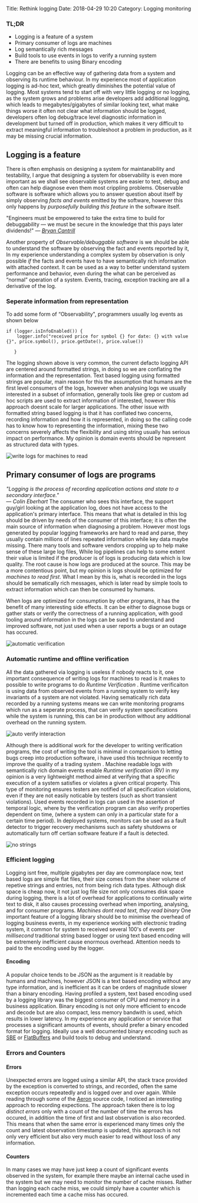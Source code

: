 Title: Rethink logging
Date: 2018-04-29 10:20
Category: Logging monitoring
### TL;DR
* Logging is a feature of a system
* Primary consumer of logs are machines
* Log semantically rich messages
* Build tools to use events in logs to verify a running system
* There are benefits to using Binary encoding 

Logging can be an effective way of gathering data from a system and observing its runtime behaviour. In my experience most of application logging is ad-hoc text, which greatly diminishes the potential value of logging. Most systems tend to start off with very little logging or no logging, as the system grows and problems arise developers add additional logging, which leads to megabytes/gigabytes of similar looking text, what make things worse it often not clear what information should be logged, developers often log debug/trace level diagnostic information in development but turned off in production,  which makes it very difficult to extract meaningful information to troubleshoot a problem in production, as it may be missing crucial information.  
  
## Logging is a feature 
There is often emphasis on designing a system for maintanability and testability, I argue that designing a system for observability is even more important as we shall see observable systems are easier to test, debug and often can help diagnose even them most crippling problems. Observable software is software which allows you to answer question about itself by simply observing *facts and events* emitted by the software, however this only happens by *purposefully building this feature* in the software itself. 

"Engineers must be empowered to take the extra time to build for debuggability — we must be secure in the knowledge that
this pays later dividends!" 
&mdash; <cite>[Bryan Cantrill](https://files.gotocon.com/uploads/slides/conference_3/86/original/goto-ord-170502172018.pdf)</cite>

Another property of *Observable/debuggable software* is we should be able to understand the software by observing the fact and events reported by it, In my experience understanding a complex system by observation is only possible *if* the facts and events have to have semantically rich information with attached context. 
It can be used as a way to better understand system performance and behavior, even during the what can be perceived as “normal” operation of a system.
Events, tracing, exception tracking are all a derivative of the log. 

### Seperate information from representation 

To add some form of “Observability", programmers usually log events as shown below 

```
if (logger.isInfoEnabled()) {
    logger.info("received price for symbol {} for date: {} with value {}", price.symbol(), price.getDate(), price.value())
                  
   }

```
 The logging shown above is very common, the current defacto logging API are centered around formatted strings, in doing so we are conflating the information and the representation. Text based logging using formatted strings are popular, main reason for this the assumption that humans are the first level consumers of the logs, however when analysing logs we usually interested in a subset of information, generally tools like grep or custom ad hoc scripts are used to extract information of interested, however this approach doesnt scale for larger applications.
 The other issue with formatted string based logging is that it has conflated two concerns, recording information and how it is represented, in doing so the calling code has to know how to representing the information, mixing these two concerns severely affects the flexibility and using string usually has serious impact on performance.
 My opinion is domain events should be represent as structured data with types.
  

![write logs for machines to read](/imgs/LOGS-FOR-MACHINES.svg)

## Primary consumer of logs are programs
*"Logging is the process of recording application actions and state to a secondary interface."*  	
&mdash; <cite> Colin Eberhart </cite>
The consumer who sees this interface, the support guy/girl looking at the application log, does not have access to the application's primary interface. This means that what is detailed in this log should be driven by needs of the consumer of this interface; it is often the main source of information when diagnosing a problem.
However most logs generated by popular logging frameworks are hard to read and parse, they usually contain millions of lines repeated information while key data maybe missing. There many tools and software vendors cropping up to help make sense of these large log files, While log pipelines can help to some extent their value is limited if the producer is of logs is producing data which is low quality. The root cause is how logs are produced at the source.
This may be a more contentious point, but my opinion is logs should be optimized for *machines to read first*. What I mean by this is, what is recorded in the logs should be sematically rich messages, which is later read by simple tools to extract information which can then be consumed by humans.
 
When logs are optimized for consumption by other programs, it has the benefit of many interesting side effects.
 It can be either to diagnose bugs or gather stats or verify the correctness of a running application, with good tooling around information in the logs can be sued to understand and improved software, not just used when a user reports a bugs or an outage has occured. 
 
![automatic verification](/imgs/duke-checking.gif)
### Automatic runtime and offline verification
All the data gathered via logging is useless if nobody reacts to it, one important consequence of writing logs for machines to read is it makes to possible to write programs to do *Runtime Verification* . 
Runtime verificaiton is using data from observed events from a running system to verify key invariants of a system are not violated. Having sematically rich data recorded by a running systems means we can write monitoring programs which run as a seperate process, that can verify system specifications while the system is running, this can be in production without any additional overhead on the running system.

![auto verify interaction](/imgs/runtime_verify.PNG)

Although there is additional work for the developer to writing verification programs, the cost of writing the tool is minimal in comparision to letting bugs creep into production software, i have used this technique recently to improve the quality of a trading system . 
Machine readable logs with semantically rich domain events enable *Runtime verification (RV)* in my opinion is a very lightweight method aimed at verifying that a specific execution of a system satisfies or violates a given critical property. This type of monitoring ensures testers
are notified of all specification violations, even if they are not easily noticable by testers (such as short transient violations). 
Used events recorded in logs can used in the assertion of temporal logic, where by the verification program can also verify properties dependent on time, (where a system can only in a particular state for a certain time period).
In deployed systems, monitors can be used as a fault detector to trigger recovery mechanisms such as safety shutdowns or automatically turn off certian software feature if a fault is detected.	  

![no strings](/imgs/duke-strings.gif)
### Efficient logging
Logging isnt free, multiple gigabytes per day are commonplace now, text based logs are simple flat files, their size comes from the sheer volume of repetive strings and entries, not from being rich data types. Although disk space is cheap now, it not just log file size not only consumes disk space during logging, there is a lot of overhead for applications to continually wirte text to disk, it also causes processing overhead when importing, analysing, and for consumer programs.
*Machines dont read text, they read binary*
One important feature of a logging library should be to minimise the overhead of logging business events, in my experience working with electronic trading system, it common for system to received several 100's of events per *millisecond* traditional string based logger or using text based encoding will be extremenly inefficient cause enormous overhead. Attention needs to paid to the encoding used by the logger.

#### Encoding
A popular choice tends to be JSON as the argument is it readable by humans and machines, however JSON is a text based encoding without any type information, and is inefficient as it can be orders of magnitude slower than a binary encoding. Having profiled a system, text based encoding used by a logging library was the biggest consumer of CPU and memory in a business application. Binary encoding is not only more efficient to encode and decode but are also compact, less memory bandwith is used, which results in lower latency.
In my experience any application or service that processes a significant amounts of events, should prefer a binary encoded format for logging. 
Ideally use a well documented binary encoding such as [SBE](https://github.com/real-logic/simple-binary-encoding/wiki) or [FlatBuffers](https://google.github.io/flatbuffers/) and build tools to debug and understand.

### Errors and Counters
#### Errors
Unexpected errors are logged using a similar API, the stack trace provided by the exception is converted to strings, and recorded, often the same exception occurs repeatedly and is logged over and over again. While reading through some of the [Aeron](https://github.com/real-logic/aeron) source code, I noticed an interesting approach to recording expections. The approach taken there is to log *distinct errors* only with a count of the number of time the errors has occured, in addition the time of first and last observation is also recorded. This means that when the same error is experienced many times only the count and latest observation timestamp is updated, this approach is not only very efficient but also very much easier to read without loss of any information.

#### Counters
In many cases we may have just keep a count of significant events observed in the system, for example there maybe an internal cache used in the system but we may need to monitor the number of cache misses. Rather than logging each cache miss, we could simply have a counter which is incremented each time a cache miss has occured.


